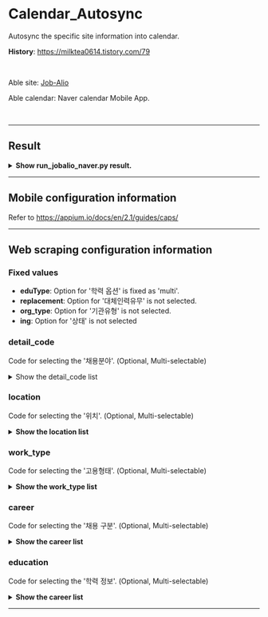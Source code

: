 # Calendar_Autosync
Autosync the specific site information into calendar.

**History**: https://milktea0614.tistory.com/79

&nbsp;

Able site: [Job-Alio](https://job.alio.go.kr/recruit.do)

Able calendar: Naver calendar Mobile App.

&nbsp;

---
## Result
<details>
<summary><b>Show run_jobalio_naver.py result.</b></summary>
<br>
<img src="_result/2023-09-15 12-26-53_run_jobalio_naver.gif" alt="run_jobalio_naver.py result">
<br>
</details>

---
## Mobile configuration information

Refer to https://appium.io/docs/en/2.1/guides/caps/

---

## Web scraping configuration information

### Fixed values

- **eduType**: Option for '학력 옵션' is fixed as 'multi'.
- **replacement**: Option for '대체인력유무' is not selected.
- **org_type**: Option for '기관유형' is not selected.
- **ing**: Option for '상태' is not selected

### detail_code
Code for selecting the '채용분야'. (Optional, Multi-selectable)
<details>
<summary>Show the detail_code list</summary>

- 600001 = 산업관리 
- 600002 = 경영·회계·사무 
- 600003 = 금융·보험 
- 600004 = 교육·자연·사회과학 
- 600005 = 법률·경찰·소방·교도·국방 
- 600006 = 보건·의료 
- 600007 = 사회복지·종교 
- 600008 = 문화·예술·디자인·방송 
- 600009 = 운전·운송 
- 600010 = 영업판매 
- 600011 = 경비·청소 
- 600012 = 이용·숙박·여행·오락·스포츠 
- 600013 = 음식서비스 
- 600014 = 건설 
- 600015 = 기계 
- 600016 = 재료 
- 600017 = 화학
- 600018 = 섬유·의복 
- 600019 = 전기·전자 
- 600020 = 정보통신 
- 600021 = 식품가공 
- 600022 = 인쇄·목재·가구·공예 
- 600023 = 환경·에너지·안전 
- 600024 = 농림어업 
- 600025 = 연구

</details>

### location
Code for selecting the '위치'. (Optional, Multi-selectable)
<details>
<summary><b>Show the location list</b></summary>

- R3009 = 해외 
- R3010 = 서울특별시
- R3011 = 인천광역시
- R3012 = 대전광역시
- R3013 = 대구광역시
- R3014 = 부산광역시
- R3015 = 광주광역시
- R3016 = 울산광역시
- R3017 = 경기도
- R3018 = 강원도
- R3019 = 충청남도
- R3020 = 충청북도
- R3021 = 경상북도
- R3022 = 경상남도
- R3023 = 전라남도
- R3024 = 전라북도
- R3025 = 제주특별자치도
- R3026 = 세종특별자치시

</details>

### work_type
Code for selecting the '고용형태'. (Optional, Multi-selectable)
<details>
<summary><b>Show the work_type list</b></summary>

- R1010 = 정규직
- R1030 = 무기계약직
- R1040 = 비정규직
- R1060 = 청년인턴(체험형)
- R1070 = 청년인턴(채용형)

</details>

### career
Code for selecting the '채용 구분'. (Optional, Multi-selectable)
<details>
<summary><b>Show the career list</b></summary>

- R2010 = 신입
- R2020 = 경력
- R2030 = 신입+경력
- R2040 = 외국인 전형

</details>

### education
Code for selecting the '학력 정보'. (Optional, Multi-selectable)
<details>
<summary><b>Show the career list</b></summary>

- R7010 = 학력무관
- R7020 = 중졸이하
- R7030 = 고졸
- R7040 = 대졸(2~3년)
- R7050 = 대졸(4년)
- R7060 = 석사
- R7070 = 박사

</details>

---
